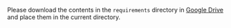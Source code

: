 Please download the contents in the `requirements` directory in [Google Drive](https://drive.google.com/drive/folders/1w6EvPLQ7Oe5_ar_P5pKfLWblctvFOT1j?usp=sharing) and place them in the current directory.

